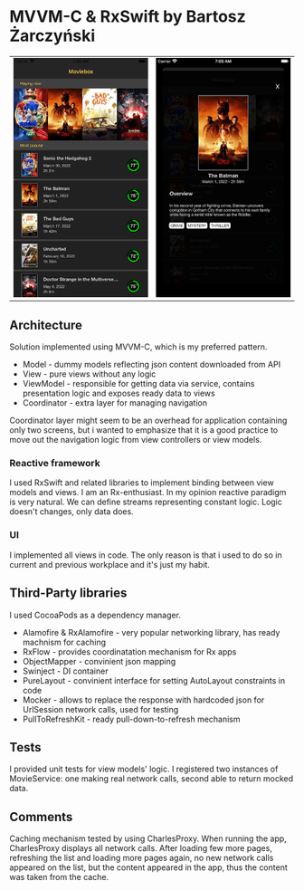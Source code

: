 # MVVM-C & RxSwift by Bartosz Żarczyński

| | |
| --- | --- |
| ![](./MVVMC_RxSwift_movies.png) | ![](./MVVMC_RxSwift_details.png) |

## Architecture

Solution implemented using MVVM-C, which is my preferred pattern. 

* Model - dummy models reflecting json content downloaded from API
* View - pure views without any logic
* ViewModel - responsible for getting data via service, contains presentation logic and exposes ready data to views
* Coordinator - extra layer for managing navigation

Coordinator layer might seem to be an overhead for application containing only two screens, but i wanted to emphasize that it is a good practice to move out the navigation logic from view controllers or view models. 

### Reactive framework

I used RxSwift and related libraries to implement binding between view models and views. 
I am an Rx-enthusiast. In my opinion reactive paradigm is very natural. We can define streams representing constant logic. Logic doesn't changes, only data does. 

### UI

I implemented all views in code. The only reason is that i used to do so in current and previous workplace and it's just my habit. 

## Third-Party libraries

I used CocoaPods as a dependency manager. 

* Alamofire & RxAlamofire - very popular networking library, has ready machnism for caching
* RxFlow - provides coordinatation mechanism for Rx apps
* ObjectMapper - convinient json mapping
* Swinject - DI container
* PureLayout - convinient interface for setting AutoLayout constraints in code
* Mocker - allows to replace the response with hardcoded json for UrlSession network calls, used for testing
* PullToRefreshKit - ready pull-down-to-refresh mechanism 

## Tests

I provided unit tests for view models' logic. 
I registered two instances of MovieService: one making real network calls, second able to return mocked data. 

## Comments

Caching mechanism tested by using CharlesProxy. When running the app, CharlesProxy displays all network calls. After loading few more pages, refreshing the list and loading more pages again, no new network calls appeared on the list, but the content appeared in the app, thus the content was taken from the cache. 
